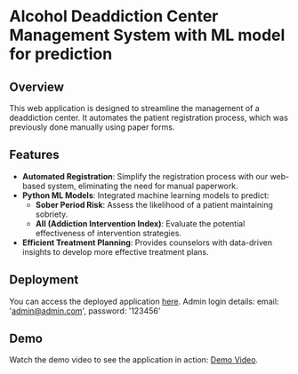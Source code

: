 # Alcohol Deaddiction Center Management System with ML model for prediction

## Overview

This web application is designed to streamline the management of a deaddiction center. It automates the patient registration process, which was previously done manually using paper forms. 

## Features

- **Automated Registration**: Simplify the registration process with our web-based system, eliminating the need for manual paperwork.
- **Python ML Models**: Integrated machine learning models to predict:
  - **Sober Period Risk**: Assess the likelihood of a patient maintaining sobriety.
  - **AII (Addiction Intervention Index)**: Evaluate the potential effectiveness of intervention strategies.
- **Efficient Treatment Planning**: Provides counselors with data-driven insights to develop more effective treatment plans.

## Deployment

You can access the deployed application [here](<https://sdp-client-cy7h.vercel.app/>).
Admin login details:  email: 'admin@admin.com',
                      password: '123456'

## Demo

Watch the demo video to see the application in action: [Demo Video](<./vedio.mp4>).

